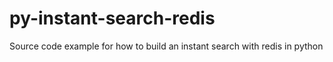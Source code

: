 # py-instant-search-redis
Source code example for how to build an instant search with redis in python
